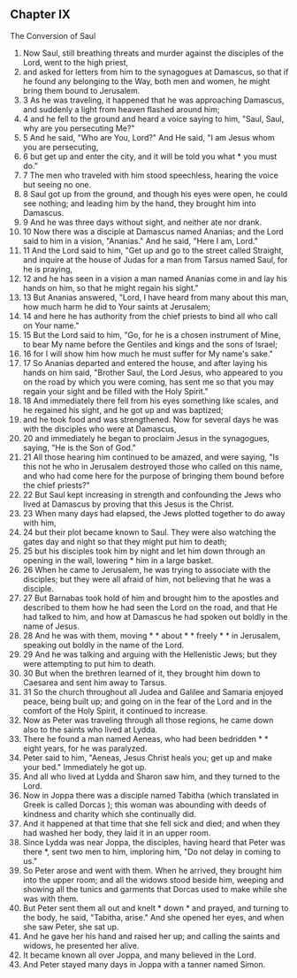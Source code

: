 
## Chapter IX

The Conversion of Saul
1. Now Saul, still breathing threats and murder against the disciples of the Lord, went to the high priest, 
2. and asked for letters from him to the synagogues at Damascus, so that if he found any belonging to the Way, both men and women, he might bring them bound to Jerusalem.
3. 3 As he was traveling, it happened that he was approaching Damascus, and suddenly a light from heaven flashed around him;
4. 4 and he fell to the ground and heard a voice saying to him, "Saul, Saul, why are you persecuting Me?"
5. 5 And he said, "Who are You, Lord?" And He said, "I am Jesus whom you are persecuting,
6. 6 but get up and enter the city, and it will be told you what * you must do."
7. 7 The men who traveled with him stood speechless, hearing the voice but seeing no one.
8. 8 Saul got up from the ground, and though his eyes were open, he could see nothing; and leading him by the hand, they brought him into Damascus.
9. 9 And he was three days without sight, and neither ate nor drank.
10. 10 Now there was a disciple at Damascus named Ananias; and the Lord said to him in a vision, "Ananias." And he said, "Here I am, Lord."
11. 11 And the Lord said to him, "Get up and go to the street called Straight, and inquire at the house of Judas for a man from Tarsus named Saul, for he is praying,
12. 12 and he has seen in a vision a man named Ananias come in and lay his hands on him, so that he might regain his sight."
13. 13 But Ananias answered, "Lord, I have heard from many about this man, how much harm he did to Your saints at Jerusalem;
14. 14 and here he has authority from the chief priests to bind all who call on Your name."
15. 15 But the Lord said to him, "Go, for he is a chosen instrument of Mine, to bear My name before the Gentiles and kings and the sons of Israel;
16. 16 for I will show him how much he must suffer for My name's sake."
17. 17 So Ananias departed and entered the house, and after laying his hands on him said, "Brother Saul, the Lord Jesus, who appeared to you on the road by which you were coming, has sent me so that you may regain your sight and be filled with the Holy Spirit."
18. 18 And immediately there fell from his eyes something like scales, and he regained his sight, and he got up and was baptized;
19. and he took food and was strengthened. Now for several days he was with the disciples who were at Damascus,
20. 20 and immediately he began to proclaim Jesus in the synagogues, saying, "He is the Son of God."
21. 21 All those hearing him continued to be amazed, and were saying, "Is this not he who in Jerusalem destroyed those who called on this name, and who had come here for the purpose of bringing them bound before the chief priests?"
22. 22 But Saul kept increasing in strength and confounding the Jews who lived at Damascus by proving that this Jesus is the Christ.
23. 23 When many days had elapsed, the Jews plotted together to do away with him,
24. 24 but their plot became known to Saul. They were also watching the gates day and night so that they might put him to death;
25. 25 but his disciples took him by night and let him down through an opening in the wall, lowering * him in a large basket.
26. 26 When he came to Jerusalem, he was trying to associate with the disciples; but they were all afraid of him, not believing that he was a disciple.
27. 27 But Barnabas took hold of him and brought him to the apostles and described to them how he had seen the Lord on the road, and that He had talked to him, and how at Damascus he had spoken out boldly in the name of Jesus.
28. 28 And he was with them, moving * * about * * freely * * in Jerusalem, speaking out boldly in the name of the Lord.
29. 29 And he was talking and arguing with the Hellenistic Jews; but they were attempting to put him to death.
30. 30 But when the brethren learned of it, they brought him down to Caesarea and sent him away to Tarsus.
31. 31 So the church throughout all Judea and Galilee and Samaria enjoyed peace, being built up; and going on in the fear of the Lord and in the comfort of the Holy Spirit, it continued to increase.
32. Now as Peter was traveling through all those regions, he came down also to the saints who lived at Lydda.
33. There he found a man named Aeneas, who had been bedridden * * eight years, for he was paralyzed.
34. Peter said to him, "Aeneas, Jesus Christ heals you; get up and make your bed." Immediately he got up.
35. And all who lived at Lydda and Sharon saw him, and they turned to the Lord.
36. Now in Joppa there was a disciple named Tabitha (which translated in Greek is called Dorcas ); this woman was abounding with deeds of kindness and charity which she continually did.
37. And it happened at that time that she fell sick and died; and when they had washed her body, they laid it in an upper room.
38. Since Lydda was near Joppa, the disciples, having heard that Peter was there *, sent two men to him, imploring him, "Do not delay in coming to us."
39. So Peter arose and went with them. When he arrived, they brought him into the upper room; and all the widows stood beside him, weeping and showing all the tunics and garments that Dorcas used to make while she was with them.
40. But Peter sent them all out and knelt * down * and prayed, and turning to the body, he said, "Tabitha, arise." And she opened her eyes, and when she saw Peter, she sat up.
41. And he gave her his hand and raised her up; and calling the saints and widows, he presented her alive.
42. It became known all over Joppa, and many believed in the Lord.
43. And Peter stayed many days in Joppa with a tanner named Simon.


